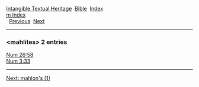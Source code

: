 [Intangible Textual Heritage](../../index)  [Bible](../index) 
[Index](index)   
[m Index](_m_)  
  [Previous](c07047)  [Next](c07049) 

------------------------------------------------------------------------

### &lt;mahlites&gt; 2 entries

[Num 26:58](../kjv/num026.htm#058)  
[Num 3:33](../kjv/num003.htm#033)  

------------------------------------------------------------------------

[Next: mahlon's (1)](c07049)
